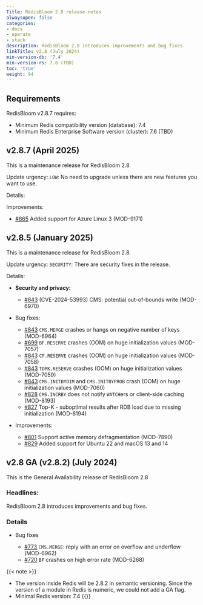 ```yaml
---
Title: RedisBloom 2.8 release notes
alwaysopen: false
categories:
- docs
- operate
- stack
description: RedisBloom 2.8 introduces improvements and bug fixes.
linkTitle: v2.8 (July 2024)
min-version-db: '7.4'
min-version-rs: 7.6 (TBD)
toc: 'true'
weight: 94
---
```


## Requirements

RedisBloom v2.8.7 requires:

- Minimum Redis compatibility version (database): 7.4
- Minimum Redis Enterprise Software version (cluster): 7.6 (TBD)

## v2.8.7 (April 2025)

This is a maintenance release for RedisBloom 2.8

Update urgency: `LOW`: No need to upgrade unless there are new features you want to use.

Details:

Improvements:
- [#865](https://github.com/redisbloom/redisbloom/pull/865) Added support for Azure Linux 3 (MOD-9171)

## v2.8.5 (January 2025)

This is a maintenance release for RedisBloom 2.8.

Update urgency: `SECURITY`: There are security fixes in the release.

Details:

- **Security and privacy:**
  - [#843](https://github.com/redisbloom/redisbloom/pull/843) (CVE-2024-53993) CMS: potential out-of-bounds write (MOD-6970)

- Bug fixes:
  - [#843](https://github.com/redisbloom/redisbloom/pull/843) `CMS.MERGE` crashes or hangs on negative number of keys (MOD-6964)
  - [#699](https://github.com/redisbloom/redisbloom/pull/699) `BF.RESERVE` crashes (OOM) on huge initialization values (MOD-7057)
  - [#843](https://github.com/redisbloom/redisbloom/pull/843) `CF.RESERVE` crashes (OOM) on huge initialization values (MOD-7058)
  - [#843](https://github.com/redisbloom/redisbloom/pull/843) `TOPK.RESERVE` crashes (OOM) on huge initialization values (MOD-7059)
  - [#843](https://github.com/redisbloom/redisbloom/pull/843) `CMS.INITBYDIM` and `CMS.INITBYPROB` crash (OOM) on huge initialization values (MOD-7060)
  - [#828](https://github.com/redisbloom/redisbloom/pull/828) `CMS.INCRBY` does not notify `WATCH`ers or client-side caching (MOD-8193)
  - [#827](https://github.com/redisbloom/redisbloom/pull/827) Top-K - suboptimal results after RDB load due to missing initialization (MOD-8194)

- Improvements:
  - [#801](https://github.com/redisbloom/redisbloom/pull/801) Support active memory defragmentation (MOD-7890)
  - [#829](https://github.com/redisbloom/redisbloom/pull/829) Added support for Ubuntu 22 and macOS 13 and 14

## v2.8 GA (v2.8.2) (July 2024)

This is the General Availability release of RedisBloom 2.8

### Headlines:

RedisBloom 2.8 introduces improvements and bug fixes.

### Details

- Bug fixes

  - [#773](https://github.com/RedisBloom/RedisBloom/pull/773) `CMS.MERGE`: reply with an error on overflow and underflow (MOD-6962)
  - [#720](https://github.com/RedisBloom/RedisBloom/pull/720) `BF` crashes on high error rate (MOD-6268)

{{< note >}}
- The version inside Redis will be 2.8.2 in semantic versioning. Since the version of a module in Redis is numeric, we could not add a GA flag.
- Minimal Redis version: 7.4
{{</note>}}
